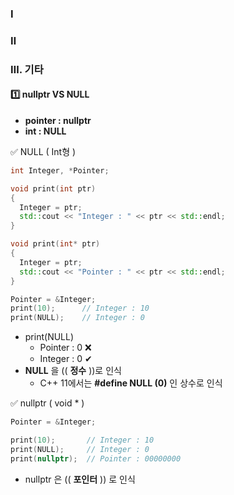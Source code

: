 ### Ⅰ 

### Ⅱ

### Ⅲ. 기타
#### 1️⃣ nullptr VS NULL
- **pointer : nullptr**
- **int : NULL**

✅ NULL ( Int형 )
```cpp
int Integer, *Pointer;

void print(int ptr)
{
  Integer = ptr;
  std::cout << "Integer : " << ptr << std::endl;
}

void print(int* ptr)
{
  Integer = ptr;
  std::cout << "Pointer : " << ptr << std::endl;
}

Pointer = &Integer;
print(10);      // Integer : 10
print(NULL);    // Integer : 0
```
- print(NULL)
  - Pointer : 0 ❌
  - Integer : 0 ✔
- **NULL** 을 (( **정수** ))로 인식
  - C++ 11에서는 **#define NULL  (0)** 인 상수로 인식

✅ nullptr ( void * )
```cpp
Pointer = &Integer;

print(10);       // Integer : 10
print(NULL);     // Integer : 0
print(nullptr);  // Pointer : 00000000
```
- nullptr 은 (( **포인터** )) 로 인식
